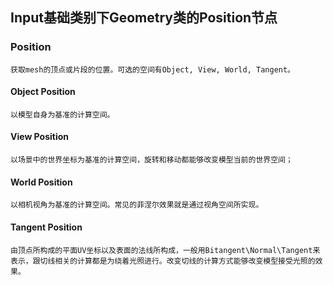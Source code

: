 ## Input基础类别下Geometry类的Position节点

### Position

	获取mesh的顶点或片段的位置。可选的空间有Object, View, World, Tangent。

#### Object Position

	以模型自身为基准的计算空间。
	
#### View Position

	以场景中的世界坐标为基准的计算空间，旋转和移动都能够改变模型当前的世界空间；
	
#### World Position

	以相机视角为基准的计算空间。常见的菲涅尔效果就是通过视角空间所实现。
	
#### Tangent Position

	由顶点所构成的平面UV坐标以及表面的法线所构成，一般用Bitangent\Normal\Tangent来表示，跟切线相关的计算都是为绕着光照进行。改变切线的计算方式能够改变模型接受光照的效果。